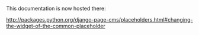 This documentation is now hosted there:

http://packages.python.org/django-page-cms/placeholders.html#changing-the-widget-of-the-common-placeholder